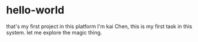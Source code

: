 # hello-world
that's my first project in this platform
I'm kai Chen, this is my first task in this system. let me explore the magic thing.
